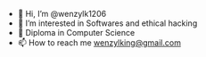 - 👋 Hi, I’m @wenzylk1206
- 👀 I’m interested in Softwares and ethical hacking
- 🌱 Diploma in Computer Science 
- 📫 How to reach me wenzylking@gmail.com

<!---
wenzylking/wenzylking is a ✨ special ✨ repository because its `README.md` (this file) appears on your GitHub profile.
You can click the Preview link to take a look at your changes.
--->
